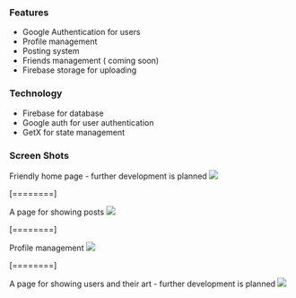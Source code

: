 ### Features

- Google Authentication for users
- Profile management
- Posting system
- Friends management ( coming soon)
- Firebase storage for uploading

### Technology

- Firebase for database
- Google auth for user authentication
- GetX for state management


### Screen Shots


Friendly home page - further development is planned 
![](./screenshots/Home.jpg)


[========]


A page for showing posts
![](./screenshots/Post-Page.jpg)

[========]

Profile management
![](./screenshots/Profile-Edit.jpg)

[========]

A page for showing users and their art - further development is planned 
![](./screenshots/user-page.jpg)

